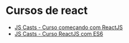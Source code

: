 # Cursos de react

* [JS Casts - Curso começando com ReactJS](https://process.fs.teachablecdn.com/ADNupMnWyR7kCWRvm76Laz/resize=width:705/https://www.filepicker.io/api/file/Iq6QSY8vRs6XAaOJ10UP)
* [JS Casts - Curso ReactJS com ES6](https://process.fs.teachablecdn.com/ADNupMnWyR7kCWRvm76Laz/resize=width:705/https://www.filepicker.io/api/file/NQzonPMOTUioxthMz5to)
